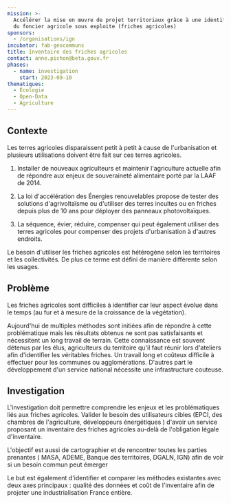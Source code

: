 ```yaml
---
mission: >-
  Accélérer la mise en œuvre de projet territoriaux grâce à une identification
  du foncier agricole sous exploite (friches agricoles)
sponsors:
  - /organisations/ign
incubator: fab-geocommuns
title: Inventaire des friches agricoles
contact: anne.pichon@beta.gouv.fr
phases:
  - name: investigation
    start: 2023-09-10
thematiques:
  - Écologie
  - Open-Data
  - Agriculture
---
```

## Contexte

Les terres agricoles disparaissent petit à petit à cause de l'urbanisation et plusieurs utilisations doivent être fait sur ces terres agricoles. 
1. Installer de nouveaux agriculteurs et maintenir l'agriculture actuelle afin de répondre aux enjeux de souveraineté alimentaire porté par la LAAF de 2014.

2. La loi d'accélération des Énergies renouvelables propose de tester des solutions d'agrivoltaïsme ou d'utiliser des terres incultes ou en friches depuis plus de 10 ans pour déployer des panneaux photovoltaïques.

3. La séquence, évier, réduire, compenser qui peut également utiliser des terres agricoles pour compenser des projets d'urbanisation à d'autres endroits.

Le besoin d'utiliser les friches agricoles est hétérogène selon les territoires et les collectivités. De plus ce terme est défini de manière différente selon les usages.

## Problème

Les friches agricoles sont difficiles à identifier car leur aspect évolue dans le temps (au fur et à mesure de la croissance de la végétation).

Aujourd'hui de multiples méthodes sont initiées afin de répondre à cette problématique mais les résultats obtenus ne sont pas satisfaisants et nécessitent un long travail de terrain.
Cette connaissance est souvent détenus par les élus, agriculteurs du territoire qu'il faut réunir lors d'ateliers afin d'identifier les véritables friches.
Un travail long et coûteux difficile à effectuer pour les communes ou agglomérations.
D'autres part le développement d'un service national nécessite une infrastructure couteuse. 

## Investigation

L'investigation doit permettre comprendre les enjeux  et les problématiques liés aux friches agricoles. Valider le besoin des utilisateurs cibles (EPCI, des chambres de l'agriculture, développeurs énergétiques ) d'avoir un service proposant un inventaire des friches agricoles au-delà de l'obligation légale d'inventaire.

L'objectif est aussi de cartographier et de rencontrer toutes les parties prenantes ( MASA, ADEME, Banque des territoires, DGALN, IGN) afin de voir si un besoin commun peut émerger

Le but est également d'identifier et comparer les méthodes existantes avec deux axes principaux : qualité des données et coût de l'inventaire afin de projeter une industrialisation France entière.